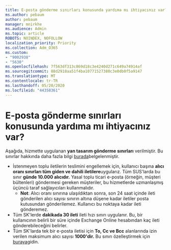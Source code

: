 ```yaml
---
title: E-posta gönderme sınırları konusunda yardıma mı ihtiyacınız var?
ms.author: pebaum
author: pebaum
manager: mnirkhe
ms.audience: Admin
ms.topic: article
ROBOTS: NOINDEX, NOFOLLOW
localization_priority: Priority
ms.collection: Adm_O365
ms.custom:
- "9002938"
- "5630"
ms.openlocfilehash: 7f563df313c869d18c3e4240d271c649a74914af
ms.sourcegitcommit: 88d2918aa51f4ba10771527380c3e0db0f5a9147
ms.translationtype: MT
ms.contentlocale: tr-TR
ms.lasthandoff: 05/20/2020
ms.locfileid: "44358361"
---
```

# <a name="need-help-with-email-sending-limits"></a>E-posta gönderme sınırları konusunda yardıma mı ihtiyacınız var?

Aşağıda, hizmette uygulanan **yan tasarım gönderme sınırları** verilmiştir. Bu sınırlar hakkında daha fazla bilgi [burada](https://docs.microsoft.com/office365/servicedescriptions/exchange-online-service-description/exchange-online-limits#receiving-and-sending-limits)belgelenmiştir.

- İstenmeyen toplu iletilerin teslimini engellemek için, kullanıcı başına **alıcı oranı sınırları tüm giden ve dahili iletilere**uygularız. Tüm SUS'larda bu sınır **günde 10.000 alıcıdır.**  Yasal toplu ticari e-posta (örneğin, müşteri bültenleri) göndermesi gereken müşteriler, bu hizmetlerde uzmanlaşmış üçüncü taraf sağlayıcıları kullanmalıdır.
    - **Not**: Alıcı oranı sınırına ulaşıldıktan sonra, son 24 saat içinde ileti gönderilen alıcı sayısı sınırın altına düşene kadar iletiler posta kutusundan gönderilemez. Kullanıcı bu noktaya kadar ileti gönderemez.
- Tüm SK'lerde **dakikada 30 ileti** ileti hızı sınırı uygulanır. Bu, bir kullanıcının belirli bir süre içinde Exchange Online hesabından kaç ileti gönderebileceğini belirler.
- Tüm SK'larda tek bir e-posta iletisi için **To, Cc ve Bcc** alanlarında izin verilen maksimum alıcı sayısı **1000'dir.** Bu sınırı özelleştirmek için [buraya](https://techcommunity.microsoft.com/t5/exchange-team-blog/customizable-recipient-limits-in-office-365/ba-p/1183228)gidin.
